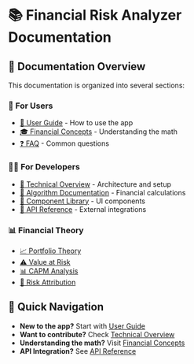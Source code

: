 # 📚 Financial Risk Analyzer Documentation

## 📖 Documentation Overview

This documentation is organized into several sections:

### 👥 For Users
- [📱 User Guide](./user-guide/) - How to use the app
- [🎓 Financial Concepts](./user-guide/concepts.md) - Understanding the math
- [❓ FAQ](./user-guide/faq.md) - Common questions

### 👨‍💻 For Developers  
- [🔧 Technical Overview](./technical/) - Architecture and setup
- [🧮 Algorithm Documentation](./algorithms/) - Financial calculations
- [🎨 Component Library](./components/) - UI components
- [🔌 API Reference](./api/) - External integrations

### 📊 Financial Theory
- [📈 Portfolio Theory](./algorithms/portfolio-theory.md)
- [⚠️ Value at Risk](./algorithms/var-analysis.md)
- [📊 CAPM Analysis](./algorithms/capm.md)
- [🔄 Risk Attribution](./algorithms/risk-attribution.md)

## 🚀 Quick Navigation

- **New to the app?** Start with [User Guide](./user-guide/)
- **Want to contribute?** Check [Technical Overview](./technical/)
- **Understanding the math?** Visit [Financial Concepts](./user-guide/concepts.md)
- **API Integration?** See [API Reference](./api/)
